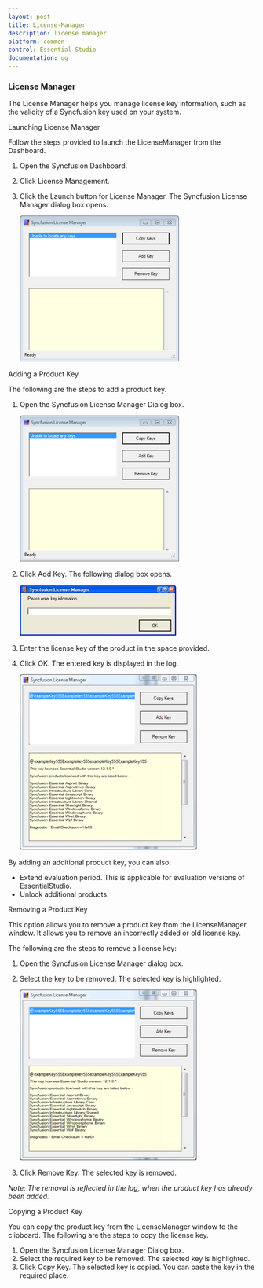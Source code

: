 ```yaml
---
layout: post
title: License-Manager
description: license manager
platform: common
control: Essential Studio
documentation: ug
---
```


### License Manager

The License Manager helps you manage license key information, such as the validity of a Syncfusion key used on your system. 

Launching License Manager

Follow the steps provided to launch the LicenseManager from the Dashboard.

1. Open the Syncfusion Dashboard.
2. Click License Management.
3. Click the Launch button for License Manager. The Syncfusion License Manager dialog box opens. 



   ![](License-Manager_images/License-Manager_img1.png)



Adding a Product Key

The following are the steps to add a product key.

1. Open the Syncfusion License Manager Dialog box.



   ![](License-Manager_images/License-Manager_img2.png)





2. Click Add Key. The following dialog box opens.



   ![](License-Manager_images/License-Manager_img3.jpeg)





3. Enter the license key of the product in the space provided.
4. Click OK. The entered key is displayed in the log.



   ![](License-Manager_images/License-Manager_img4.png)





By adding an additional product key, you can also:

* Extend evaluation period. This is applicable for evaluation versions of EssentialStudio.
* Unlock additional products.

Removing a Product Key

This option allows you to remove a product key from the LicenseManager window. It allows you to remove an incorrectly added or old license key.

The following are the steps to remove a license key:

1. Open the Syncfusion License Manager dialog box.
2. Select the key to be removed. The selected key is highlighted. 


   ![](License-Manager_images/License-Manager_img5.png)





3. Click Remove Key. The selected key is removed.


  _Note: The removal is reflected in the log, when the product key has already been added._

Copying a Product Key

You can copy the product key from the LicenseManager window to the clipboard. The following are the steps to copy the license key.

1. Open the Syncfusion License Manager Dialog box.
2. Select the required key to be removed. The selected key is highlighted.
3. Click Copy Key. The selected key is copied. You can paste the key in the required place. 
